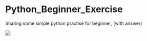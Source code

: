 # Python_Beginner_Exercise
Sharing some simple python practise for beginner,  (with answer)

<img align="centre" src="https://files.realpython.com/media/python-basics-wide2.f73a9e9bf9b8.jpg">
